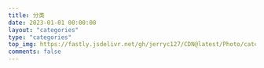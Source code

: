```yaml
---
title: 分类
date: 2023-01-01 00:00:00
layout: "categories"
type: "categories"
top_img: https://fastly.jsdelivr.net/gh/jerryc127/CDN@latest/Photo/categories.jpg
comments: false
---
```

